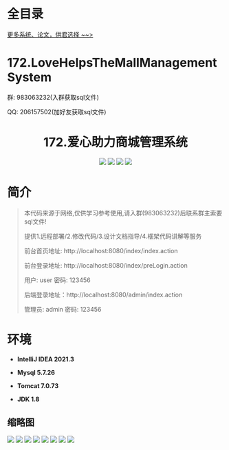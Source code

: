 # 全目录

[更多系统、论文，供君选择 ~~>](https://www.bitwise.net.cn)

# 172.LoveHelpsTheMallManagementSystem

<p>群: 983063232(入群获取sql文件)</p>
<p>QQ: 206157502(加好友获取sql文件)</p>

<p><h1 align="center">172.爱心助力商城管理系统</h1></p>


<p align="center">
	<img src="https://img.shields.io/badge/jdk-1.8-orange.svg"/>
    <img src="https://img.shields.io/badge/spring-5.x-lightgrey.svg"/>
    <img src="https://img.shields.io/badge/springmvc-3.x-blue.svg"/>
    <img src="https://img.shields.io/badge/mybatis-5.x-yellow.svg"/>
</p>

# 简介

> 本代码来源于网络,仅供学习参考使用,请入群(983063232)后联系群主索要sql文件!
>
> 提供1.远程部署/2.修改代码/3.设计文档指导/4.框架代码讲解等服务
>
> 前台首页地址: http://localhost:8080/index/index.action
>
> 前台登录地址: http://localhost:8080/index/preLogin.action
>
> 用户: user 密码: 123456
>
> 后端登录地址：http://localhost:8080/admin/index.action
>
> 管理员: admin   密码: 123456
>

# 环境

- <b>IntelliJ IDEA 2021.3</b>

- <b>Mysql 5.7.26</b>

- <b>Tomcat 7.0.73</b>

- <b>JDK 1.8</b>




## 缩略图

![](https://bitwise.oss-cn-heyuan.aliyuncs.com/2024/9/10/06a0a11c-9e0d-452c-8743-577f5b982b90.png)
![](https://bitwise.oss-cn-heyuan.aliyuncs.com/2024/9/10/d343e9e2-b055-4554-af5f-fa12dfe06ffb.png)
![](https://bitwise.oss-cn-heyuan.aliyuncs.com/2024/9/10/0113aacd-7441-4e86-bbdd-e3160d584cb8.png)
![](https://bitwise.oss-cn-heyuan.aliyuncs.com/2024/9/10/72ed77f6-7f97-4f27-af96-7ee3e3eeaa92.png)
![](https://bitwise.oss-cn-heyuan.aliyuncs.com/2024/9/10/9a2d084b-7836-456d-a410-bb9056e987b7.png)
![](https://bitwise.oss-cn-heyuan.aliyuncs.com/2024/9/10/9b49961e-1bf3-4810-9f75-112d0af5ce66.png)
![](https://bitwise.oss-cn-heyuan.aliyuncs.com/2024/9/10/8dd8915d-c470-4f2e-969a-09e1a40ed852.png)
![](https://bitwise.oss-cn-heyuan.aliyuncs.com/2024/9/10/3b9a4e45-75eb-443f-938f-3236d89f6078.png)




